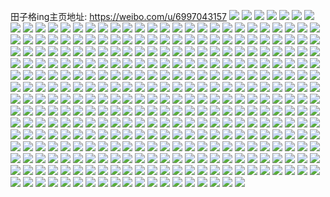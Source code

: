 田子格ing主页地址: https://weibo.com/u/6997043157 
![](https://wx4.sinaimg.cn/mw2000/007DwSyNly1h918z9qpdnj30u0140ths.jpg) 
![](https://wx4.sinaimg.cn/mw2000/007DwSyNly1h918za14fnj30u0140qbt.jpg) 
![](https://wx4.sinaimg.cn/mw2000/007DwSyNly1h918za8g5yj30u0140n61.jpg) 
![](https://wx4.sinaimg.cn/mw2000/007DwSyNly1h918zaxy06j30u0140qaa.jpg) 
![](https://wx4.sinaimg.cn/mw2000/007DwSyNly1h918zbc6snj30u0140tgr.jpg) 
![](https://wx4.sinaimg.cn/mw2000/007DwSyNly1h918zb4qzqj30u0140don.jpg) 
![](https://wx4.sinaimg.cn/mw2000/007DwSyNly1h918l6u2mnj30u0140n7j.jpg) 
![](https://wx4.sinaimg.cn/mw2000/007DwSyNly1h918l7jiinj30u0140tic.jpg) 
![](https://wx4.sinaimg.cn/mw2000/007DwSyNly1h918l7qaumj30u0140n5z.jpg) 
![](https://wx4.sinaimg.cn/mw2000/007DwSyNly1h918l88dqyj30u014048c.jpg) 
![](https://wx4.sinaimg.cn/mw2000/007DwSyNly1h918l80k6lj30u0140qcu.jpg) 
![](https://wx4.sinaimg.cn/mw2000/007DwSyNly1h918l8g1odj30u0140gxn.jpg) 
![](https://wx4.sinaimg.cn/mw2000/007DwSyNly1h918l8p0t2j30u0140wr6.jpg) 
![](https://wx4.sinaimg.cn/mw2000/007DwSyNly1h918l8xc5rj30u0140alh.jpg) 
![](https://wx4.sinaimg.cn/mw2000/007DwSyNly1h918l6g2n2j30u01404al.jpg) 
![](https://wx4.sinaimg.cn/mw2000/007DwSyNly1h91130ls7sj31nz280e82.jpg) 
![](https://wx4.sinaimg.cn/mw2000/007DwSyNly1h91133jp1rj31nz280b2a.jpg) 
![](https://wx4.sinaimg.cn/mw2000/007DwSyNly1h9112zqc8kj31hk1zgnpd.jpg) 
![](https://wx4.sinaimg.cn/mw2000/007DwSyNly1h911316uhsj319a1oj1kx.jpg) 
![](https://wx4.sinaimg.cn/mw2000/007DwSyNly1h91131oy9zj31fp1wyb29.jpg) 
![](https://wx4.sinaimg.cn/mw2000/007DwSyNly1h911326sj8j31b71qzb29.jpg) 
![](https://wx4.sinaimg.cn/mw2000/007DwSyNly1h91138jfe5j32c0340u10.jpg) 
![](https://wx4.sinaimg.cn/mw2000/007DwSyNly1h91134u9wpj32c03407wk.jpg) 
![](https://wx4.sinaimg.cn/mw2000/007DwSyNly1h91136okkrj32c03404qt.jpg) 
![](https://wx4.sinaimg.cn/mw2000/007DwSyNly1h4nscx0nddj32c03407wh.jpg) 
![](https://wx4.sinaimg.cn/mw2000/007DwSyNly1h4nscxxy90j32c0340hdt.jpg) 
![](https://wx4.sinaimg.cn/mw2000/007DwSyNly1h4nscyx1xyj32c03407wh.jpg) 
![](https://wx4.sinaimg.cn/mw2000/007DwSyNly1h4nsd04ndzj32c0340hdu.jpg) 
![](https://wx4.sinaimg.cn/mw2000/007DwSyNly1h4nsd1i051j32c0340e82.jpg) 
![](https://wx4.sinaimg.cn/mw2000/007DwSyNly1h4nscvyv8vj32c0340u0y.jpg) 
![](https://wx4.sinaimg.cn/mw2000/007DwSyNly1h16pfut6lfj30u00zwdne.jpg) 
![](https://wx4.sinaimg.cn/mw2000/007DwSyNly1h115kvy66dj30u01400w5.jpg) 
![](https://wx4.sinaimg.cn/mw2000/007DwSyNly1h115kvlbz6j30u0164tcq.jpg) 
![](https://wx4.sinaimg.cn/mw2000/007DwSyNly1h115kzek7uj30u012owhv.jpg) 
![](https://wx4.sinaimg.cn/mw2000/007DwSyNly1h0xtqfyjfnj30u012ggvt.jpg) 
![](https://wx4.sinaimg.cn/mw2000/007DwSyNly1h0wbncrta2j30u00wcn4c.jpg) 
![](https://wx4.sinaimg.cn/mw2000/007DwSyNly1h0wbkixob8j30u011qq6h.jpg) 
![](https://wx4.sinaimg.cn/mw2000/007DwSyNly1h0k4l3nadxj32c02zm7wi.jpg) 
![](https://wx4.sinaimg.cn/mw2000/007DwSyNly1h0k4kzxbw4j32c0340b2b.jpg) 
![](https://wx4.sinaimg.cn/mw2000/007DwSyNly1h0k4l2k49aj327w2sjnpe.jpg) 
![](https://wx4.sinaimg.cn/mw2000/007DwSyNly1h0k4ccdozjj30tk13l105.jpg) 
![](https://wx4.sinaimg.cn/mw2000/007DwSyNly1h0k4ccpxqbj30mp0w2q7u.jpg) 
![](https://wx4.sinaimg.cn/mw2000/007DwSyNly1h0k4cdwtdij31hn1zkhdt.jpg) 
![](https://wx4.sinaimg.cn/mw2000/007DwSyNly1h0k4cetzjtj31dn1t24n5.jpg) 
![](https://wx4.sinaimg.cn/mw2000/007DwSyNly1h0jyqfcw5ij32c0340npg.jpg) 
![](https://wx4.sinaimg.cn/mw2000/007DwSyNly1h0jyqj4o93j32c0340qv8.jpg) 
![](https://wx4.sinaimg.cn/mw2000/007DwSyNly1h0jyqh736pj32c0340npf.jpg) 
![](https://wx4.sinaimg.cn/mw2000/007DwSyNly1h0jyql7za0j32c0340e85.jpg) 
![](https://wx4.sinaimg.cn/mw2000/007DwSyNly1gvbdvbktqjj63k02o0hdv02.jpg) 
![](https://wx4.sinaimg.cn/mw2000/007DwSyNly1gvbdu5307kj62o03k0qv602.jpg) 
![](https://wx4.sinaimg.cn/mw2000/007DwSyNly1gvbdu9xhxej62o03k01l002.jpg) 
![](https://wx4.sinaimg.cn/mw2000/007DwSyNly1gvbduj0vy5j62o03k0u0y02.jpg) 
![](https://wx4.sinaimg.cn/mw2000/007DwSyNly1gvbduvxqpmj62o03k07wl02.jpg) 
![](https://wx4.sinaimg.cn/mw2000/007DwSyNly1gvbdvnzujvj63k02o0b2b02.jpg) 
![](https://wx4.sinaimg.cn/mw2000/007DwSyNly1gvbdw6uz1bj62o03k0b2b02.jpg) 
![](https://wx4.sinaimg.cn/mw2000/007DwSyNly1gvbdv467w0j63k02o01l002.jpg) 
![](https://wx4.sinaimg.cn/mw2000/007DwSyNly1gvbdw08zspj62o03k0hdv02.jpg) 
![](https://wx4.sinaimg.cn/mw2000/007DwSyNly1gvbdv6uw0tj63k02o0e8302.jpg) 
![](https://wx4.sinaimg.cn/mw2000/007DwSyNly1gvbdvf61ehj63k02o0x6q02.jpg) 
![](https://wx4.sinaimg.cn/mw2000/007DwSyNly1gvbdvke5w5j62o03k0u1102.jpg) 
![](https://wx4.sinaimg.cn/mw2000/007DwSyNly1gvbdvtie3hj63k02o0npf02.jpg) 
![](https://wx4.sinaimg.cn/mw2000/007DwSyNly1gvbdty18rxj62o03k0npg02.jpg) 
![](https://wx4.sinaimg.cn/mw2000/007DwSyNly1gvbdup52n4j62o03k0qv602.jpg) 
![](https://wx4.sinaimg.cn/mw2000/007DwSyNly1gvbduyj1olj62o03k01kz02.jpg) 
![](https://wx4.sinaimg.cn/mw2000/007DwSyNly1gvbdvvpd0bj62o03k0b2b02.jpg) 
![](https://wx4.sinaimg.cn/mw2000/007DwSyNly1gvbdw39omxj63k02o0qv702.jpg) 
![](https://wx4.sinaimg.cn/mw2000/007DwSyNly1gv9gzt6wffj61jk223hdt02.jpg) 
![](https://wx4.sinaimg.cn/mw2000/007DwSyNly1gv9gzw4n6hj31jk223b29.jpg) 
![](https://wx4.sinaimg.cn/mw2000/007DwSyNly1gv9gzv7sztj61jk223hdt02.jpg) 
![](https://wx4.sinaimg.cn/mw2000/007DwSyNly1gv9h03zxhnj60u0140k4102.jpg) 
![](https://wx4.sinaimg.cn/mw2000/007DwSyNly1gv9gzx7ceej32c0340u0x.jpg) 
![](https://wx4.sinaimg.cn/mw2000/007DwSyNly1gv9gzz5m5hj62c0340qv602.jpg) 
![](https://wx4.sinaimg.cn/mw2000/007DwSyNly1gv9h02kg6oj63jk2d4x6r02.jpg) 
![](https://wx4.sinaimg.cn/mw2000/007DwSyNly1gv9h00uon0j62j925pe8202.jpg) 
![](https://wx4.sinaimg.cn/mw2000/007DwSyNly1gv9h01jgwyj31jk15okjl.jpg) 
![](https://wx4.sinaimg.cn/mw2000/007DwSyNly1gv9gzy6ajmj62o03fh1kz02.jpg) 
![](https://wx4.sinaimg.cn/mw2000/007DwSyNly1gv9gzzvzxpj61j02psu0x02.jpg) 
![](https://wx4.sinaimg.cn/mw2000/007DwSyNly1gv9h03h4jkj60u0140wv802.jpg) 
![](https://wx4.sinaimg.cn/mw2000/007DwSyNly1gv9h04ktlnj60u0140arz02.jpg) 
![](https://wx4.sinaimg.cn/mw2000/007DwSyNly1guxv0mnvnjj61401eakgo02.jpg) 
![](https://wx4.sinaimg.cn/mw2000/007DwSyNly1guxv0nky6cj61401ag4m402.jpg) 
![](https://wx4.sinaimg.cn/mw2000/007DwSyNly1guxv0qc70oj61401hc1kx02.jpg) 
![](https://wx4.sinaimg.cn/mw2000/007DwSyNly1guxv0k17dpj61401ggttc02.jpg) 
![](https://wx4.sinaimg.cn/mw2000/007DwSyNly1guxv0kvtb3j61401hcatj02.jpg) 
![](https://wx4.sinaimg.cn/mw2000/007DwSyNly1guxv0lomdnj61401hckb902.jpg) 
![](https://wx4.sinaimg.cn/mw2000/007DwSyNly1guxv0hvjx2j31401hchdc.jpg) 
![](https://wx4.sinaimg.cn/mw2000/007DwSyNly1guxv0j2o0ej61401gaki102.jpg) 
![](https://wx4.sinaimg.cn/mw2000/007DwSyNly1guxv0r2e2hj3140170ajt.jpg) 
![](https://wx4.sinaimg.cn/mw2000/007DwSyNly1guxv0s3ey2j61401737dr02.jpg) 
![](https://wx4.sinaimg.cn/mw2000/007DwSyNly1guxv0smb00j60zg15jtgi02.jpg) 
![](https://wx4.sinaimg.cn/mw2000/007DwSyNly1guxv0twv0rj616411ntvj02.jpg) 
![](https://wx4.sinaimg.cn/mw2000/007DwSyNly1guxv0v8dqgj614012maur02.jpg) 
![](https://wx4.sinaimg.cn/mw2000/007DwSyNly1guxv0x0vmij61401hchdt02.jpg) 
![](https://wx4.sinaimg.cn/mw2000/007DwSyNly1guquyepuxlj62dc35skjo02.jpg) 
![](https://wx4.sinaimg.cn/mw2000/007DwSyNly1guquyrfbdyj30v3341u0x.jpg) 
![](https://wx4.sinaimg.cn/mw2000/007DwSyNly1guquyo8tbcj60s0340kjl02.jpg) 
![](https://wx4.sinaimg.cn/mw2000/007DwSyNly1guquyujxn6j61401hc4qp02.jpg) 
![](https://wx4.sinaimg.cn/mw2000/007DwSyNly1guquz18u7kj61bm33znpe02.jpg) 
![](https://wx4.sinaimg.cn/mw2000/007DwSyNly1guquz5ej25j61401hc7wh02.jpg) 
![](https://wx4.sinaimg.cn/mw2000/007DwSyNly1guquz860wpj61401hcb2902.jpg) 
![](https://wx4.sinaimg.cn/mw2000/007DwSyNly1guquzb8gnhj60sx342hdt02.jpg) 
![](https://wx4.sinaimg.cn/mw2000/007DwSyNly1guquzduvf2j60uk3nwe8102.jpg) 
![](https://wx4.sinaimg.cn/mw2000/007DwSyNly1guquzg6x3gj60u5341npd02.jpg) 
![](https://wx4.sinaimg.cn/mw2000/007DwSyNly1guquzhs6j9j60xc2ugnpd02.jpg) 
![](https://wx4.sinaimg.cn/mw2000/007DwSyNly1guquzlw8ptj611o1hc1kx02.jpg) 
![](https://wx4.sinaimg.cn/mw2000/007DwSyNly1guquzoxxqaj61141hb1kx02.jpg) 
![](https://wx4.sinaimg.cn/mw2000/007DwSyNly1gukjx8pcj0j61401hc4oe02.jpg) 
![](https://wx4.sinaimg.cn/mw2000/007DwSyNly1gukjxba0vqj61401hcau002.jpg) 
![](https://wx4.sinaimg.cn/mw2000/007DwSyNly1gukjxcnod7j61hc140tuy02.jpg) 
![](https://wx4.sinaimg.cn/mw2000/007DwSyNly1gukjxectf5j61401hc1au02.jpg) 
![](https://wx4.sinaimg.cn/mw2000/007DwSyNly1gukjxhiegaj61401hdk7c02.jpg) 
![](https://wx4.sinaimg.cn/mw2000/007DwSyNly1gukjxjast9j61401hc1a902.jpg) 
![](https://wx4.sinaimg.cn/mw2000/007DwSyNly1gukjxklpu6j61401hcazp02.jpg) 
![](https://wx4.sinaimg.cn/mw2000/007DwSyNly1gukjxgb0ozj61hc140az802.jpg) 
![](https://wx4.sinaimg.cn/mw2000/007DwSyNly1gukjxnoj3ij61401hcqto02.jpg) 
![](https://wx4.sinaimg.cn/mw2000/007DwSyNly1gukjxp3m6ij61401hc7vh02.jpg) 
![](https://wx4.sinaimg.cn/mw2000/007DwSyNly1gu8fti5ogtj60zq1c04qp02.jpg) 
![](https://wx4.sinaimg.cn/mw2000/007DwSyNly1gu8ftjgqwfj60yj1c17wh02.jpg) 
![](https://wx4.sinaimg.cn/mw2000/007DwSyNly1gu8ftkhrrgj30ye1bs4qp.jpg) 
![](https://wx4.sinaimg.cn/mw2000/007DwSyNly1gu8ftnhdapj30xn12shbt.jpg) 
![](https://wx4.sinaimg.cn/mw2000/007DwSyNly1gu8ftlt2a6j60xj1c57wh02.jpg) 
![](https://wx4.sinaimg.cn/mw2000/007DwSyNly1gu8ftmnuegj60xj14ab1a02.jpg) 
![](https://wx4.sinaimg.cn/mw2000/007DwSyNly1gu8ftod1nmj60rb0xkh3e02.jpg) 
![](https://wx4.sinaimg.cn/mw2000/007DwSyNly1gu8ftpa6mhj31101331kx.jpg) 
![](https://wx4.sinaimg.cn/mw2000/007DwSyNly1gu8fuj8rb1j33k02o0hdx.jpg) 
![](https://wx4.sinaimg.cn/mw2000/007DwSyNly1gsxrpmhq0cj30y61hc7w7.jpg) 
![](https://wx4.sinaimg.cn/mw2000/007DwSyNly1gsxrpntrmaj31401hc7wh.jpg) 
![](https://wx4.sinaimg.cn/mw2000/007DwSyNly1gsxrpoq54ej31401hc4qp.jpg) 
![](https://wx4.sinaimg.cn/mw2000/007DwSyNly1gsxrppd6x3j30vm1hc7o9.jpg) 
![](https://wx4.sinaimg.cn/mw2000/007DwSyNly1gsxrpq5ympj31401hc4qp.jpg) 
![](https://wx4.sinaimg.cn/mw2000/007DwSyNly1gsxrpr3ptoj31401hc1kx.jpg) 
![](https://wx4.sinaimg.cn/mw2000/007DwSyNly1gsxrprzmvhj31401hc1ji.jpg) 
![](https://wx4.sinaimg.cn/mw2000/007DwSyNly1gsxrpsn3pnj311v1gcqsi.jpg) 
![](https://wx4.sinaimg.cn/mw2000/007DwSyNly1gsxrptfrf7j31401hc1kx.jpg) 
![](https://wx4.sinaimg.cn/mw2000/007DwSyNly1gsxrpu6h5qj31401fv1kx.jpg) 
![](https://wx4.sinaimg.cn/mw2000/007DwSyNly1gsxrpuzgokj31401hchdq.jpg) 
![](https://wx4.sinaimg.cn/mw2000/007DwSyNly1gr3ssvq4brj30wj1ao7vn.jpg) 
![](https://wx4.sinaimg.cn/mw2000/007DwSyNly1gr0ujp6r2tj30zf1fju0x.jpg) 
![](https://wx4.sinaimg.cn/mw2000/007DwSyNly1gr0ujtiofgj30zh1ekx6p.jpg) 
![](https://wx4.sinaimg.cn/mw2000/007DwSyNly1gr0ujq9ktsj311n1hcb2a.jpg) 
![](https://wx4.sinaimg.cn/mw2000/007DwSyNly1gr0ujs2ty8j311d1gq4qq.jpg) 
![](https://wx4.sinaimg.cn/mw2000/007DwSyNly1gqynwkcw20j30ww16xnpd.jpg) 
![](https://wx4.sinaimg.cn/mw2000/007DwSyNly1gqyj5klotcj33406np1l8.jpg) 
![](https://wx4.sinaimg.cn/mw2000/007DwSyNly1gqyj5xnabxj30w21bmqv5.jpg) 
![](https://wx4.sinaimg.cn/mw2000/007DwSyNly1gqyj5o5zuzj32zb6v4he4.jpg) 
![](https://wx4.sinaimg.cn/mw2000/007DwSyNly1gqyj5roq1ej33226m8b2i.jpg) 
![](https://wx4.sinaimg.cn/mw2000/007DwSyNly1gqyj5yrsnqj30rs3pb1l0.jpg) 
![](https://wx4.sinaimg.cn/mw2000/007DwSyNly1gqyj5ul6x2j33036srqvf.jpg) 
![](https://wx4.sinaimg.cn/mw2000/007DwSyNly1gqtyo7eimlj32dc35sb2g.jpg) 
![](https://wx4.sinaimg.cn/mw2000/007DwSyNly1gqmymnjwxbj31xm2aikjp.jpg) 
![](https://wx4.sinaimg.cn/mw2000/007DwSyNly1gqmymqgqbwj31m92eqnpg.jpg) 
![](https://wx4.sinaimg.cn/mw2000/007DwSyNly1gqjgoef946j31g40zakjl.jpg) 
![](https://wx4.sinaimg.cn/mw2000/007DwSyNly1gqjgoco8jjj313p0wn1kx.jpg) 
![](https://wx4.sinaimg.cn/mw2000/007DwSyNly1gqjgobkrk8j314n0u81kx.jpg) 
![](https://wx4.sinaimg.cn/mw2000/007DwSyNly1gqjgoetokvj30ry103qni.jpg) 
![](https://wx4.sinaimg.cn/mw2000/007DwSyNly1gqjgof7jqfj30uk14vnm5.jpg) 
![](https://wx4.sinaimg.cn/mw2000/007DwSyNly1gqjgoftl7zj30x917t7vs.jpg) 
![](https://wx4.sinaimg.cn/mw2000/007DwSyNly1gqjgogvheaj30xw1377vb.jpg) 
![](https://wx4.sinaimg.cn/mw2000/007DwSyNly1gqjgoj7obmj315i0q41kx.jpg) 
![](https://wx4.sinaimg.cn/mw2000/007DwSyNly1gqjgom5kf0j30tz10stto.jpg) 
![](https://wx4.sinaimg.cn/mw2000/007DwSyNly1gqjgohi6zbj31690p37wh.jpg) 
![](https://wx4.sinaimg.cn/mw2000/007DwSyNly1gqjgol8gt1j30vm0sv4qp.jpg) 
![](https://wx4.sinaimg.cn/mw2000/007DwSyNly1gqjgoobemoj31hc1404qq.jpg) 
![](https://wx4.sinaimg.cn/mw2000/007DwSyNly1gqjgopmg4aj31hc140qv5.jpg) 
![](https://wx4.sinaimg.cn/mw2000/007DwSyNgy1gqgr526en5j316d340kjo.jpg) 
![](https://wx4.sinaimg.cn/mw2000/007DwSyNly1gqbdjzk2ejj31hc1hcnpe.jpg) 
![](https://wx4.sinaimg.cn/mw2000/007DwSyNly1gqbdk38w7xj31hc1hcnpe.jpg) 
![](https://wx4.sinaimg.cn/mw2000/007DwSyNly1gqbdk7d22qj31ee1g8b2a.jpg) 
![](https://wx4.sinaimg.cn/mw2000/007DwSyNly1gqbdkbat81j31hc1hcnpe.jpg) 
![](https://wx4.sinaimg.cn/mw2000/007DwSyNly1gqbdke3d0ej31hc1hcqv6.jpg) 
![](https://wx4.sinaimg.cn/mw2000/007DwSyNly1gqbdkgbaxqj31hc1hcnpe.jpg) 
![](https://wx4.sinaimg.cn/mw2000/007DwSyNly1gq677d5s64j30ku0qkq78.jpg) 
![](https://wx4.sinaimg.cn/mw2000/007DwSyNly1gq31fe4vbcj311i0z6kjl.jpg) 
![](https://wx4.sinaimg.cn/mw2000/007DwSyNly1gq31fci8hwj30xe0xwe81.jpg) 
![](https://wx4.sinaimg.cn/mw2000/007DwSyNly1gq31fkp1dyj311a0y6npd.jpg) 
![](https://wx4.sinaimg.cn/mw2000/007DwSyNly1gq31fgfxk5j30wc1d0qv5.jpg) 
![](https://wx4.sinaimg.cn/mw2000/007DwSyNly1gq31fho6t2j30r812mb29.jpg) 
![](https://wx4.sinaimg.cn/mw2000/007DwSyNly1gq31fjn2qfj310s1fanpe.jpg) 
![](https://wx4.sinaimg.cn/mw2000/007DwSyNly1gq31ff9z9cj30y616ekjl.jpg) 
![](https://wx4.sinaimg.cn/mw2000/007DwSyNly1gq31fllh53j30tg16mkjl.jpg) 
![](https://wx4.sinaimg.cn/mw2000/007DwSyNly1gq31ialqtij311k0wmu0x.jpg) 
![](https://wx4.sinaimg.cn/mw2000/007DwSyNly1gpxl6t6a50j30yr19ze0s.jpg) 
![](https://wx4.sinaimg.cn/mw2000/007DwSyNly1gpuz4kuxb3j30q112g1kx.jpg) 
![](https://wx4.sinaimg.cn/mw2000/007DwSyNly1gpuz4k73upj30n91127tn.jpg) 
![](https://wx4.sinaimg.cn/mw2000/007DwSyNly1gpuz4lswo9j30o512mb13.jpg) 
![](https://wx4.sinaimg.cn/mw2000/007DwSyNly1gpuz4mv1thj30ke0y84lt.jpg) 
![](https://wx4.sinaimg.cn/mw2000/007DwSyNly1gptsnou2mgj30n21591kx.jpg) 
![](https://wx4.sinaimg.cn/mw2000/007DwSyNly1gptsnx268fj30rq1727wh.jpg) 
![](https://wx4.sinaimg.cn/mw2000/007DwSyNly1gptsnqhnu6j30p112j1kx.jpg) 
![](https://wx4.sinaimg.cn/mw2000/007DwSyNly1gptsnt0bioj30l211ntww.jpg) 
![](https://wx4.sinaimg.cn/mw2000/007DwSyNly1gptsnpmjznj30qc17m4qp.jpg) 
![](https://wx4.sinaimg.cn/mw2000/007DwSyNly1gptsq109ljj30ly0zjtw6.jpg) 
![](https://wx4.sinaimg.cn/mw2000/007DwSyNly1gppbjaqd9wj30wm14khdt.jpg) 
![](https://wx4.sinaimg.cn/mw2000/007DwSyNly1gppbj3s4yvj30xr1c0kjl.jpg) 
![](https://wx4.sinaimg.cn/mw2000/007DwSyNly1gppbj0f1jpj31401hchdu.jpg) 
![](https://wx4.sinaimg.cn/mw2000/007DwSyNly1gppbj2p0i9j314018gqv5.jpg) 
![](https://wx4.sinaimg.cn/mw2000/007DwSyNly1gppbj56inoj30wl1cfkjl.jpg) 
![](https://wx4.sinaimg.cn/mw2000/007DwSyNly1gppbjdp4otj31161b6qv5.jpg) 
![](https://wx4.sinaimg.cn/mw2000/007DwSyNly1gppbjf1khuj30wg16ub29.jpg) 
![](https://wx4.sinaimg.cn/mw2000/007DwSyNly1gppbjgoxepj31061ee1ky.jpg) 
![](https://wx4.sinaimg.cn/mw2000/007DwSyNly1gppbjhhifqj30ug14e7wh.jpg) 
![](https://wx4.sinaimg.cn/mw2000/007DwSyNly1gppbjinfq7j30ro12e7wh.jpg) 
![](https://wx4.sinaimg.cn/mw2000/007DwSyNly1gppbjkmu2vj30pu1664qp.jpg) 
![](https://wx4.sinaimg.cn/mw2000/007DwSyNly1gpmr4zxk9nj30u014ktg9.jpg) 
![](https://wx4.sinaimg.cn/mw2000/007DwSyNly1gpmr51plctj30s117bagv.jpg) 
![](https://wx4.sinaimg.cn/mw2000/007DwSyNly1gpmr50fwtfj30u01afgtq.jpg) 
![](https://wx4.sinaimg.cn/mw2000/007DwSyNly1gpmr4xw8zpj30u0103q7w.jpg) 
![](https://wx4.sinaimg.cn/mw2000/007DwSyNly1gpmr4ycva1j30u015ctep.jpg) 
![](https://wx4.sinaimg.cn/mw2000/007DwSyNly1gpmr4yv3wnj30u0140wkz.jpg) 
![](https://wx4.sinaimg.cn/mw2000/007DwSyNly1gpmr53whquj30u00vfacw.jpg) 
![](https://wx4.sinaimg.cn/mw2000/007DwSyNly1gpmr539qrkj30v80u0jti.jpg) 
![](https://wx4.sinaimg.cn/mw2000/007DwSyNly1gpmr69bvznj30uu0u0did.jpg) 
![](https://wx4.sinaimg.cn/mw2000/007DwSyNly1gpmr4zay6ej30u0140jwi.jpg) 
![](https://wx4.sinaimg.cn/mw2000/007DwSyNly1gplxhbo31cj30u0124n4n.jpg) 
![](https://wx4.sinaimg.cn/mw2000/007DwSyNly1gplxhcfunqj30u01afdqq.jpg) 
![](https://wx4.sinaimg.cn/mw2000/007DwSyNly1gplxhd6399j30u011ztek.jpg) 
![](https://wx4.sinaimg.cn/mw2000/007DwSyNly1gplxhduklfj30u0161gvt.jpg) 
![](https://wx4.sinaimg.cn/mw2000/007DwSyNly1gpii8a8aymj30u0130k5u.jpg) 
![](https://wx4.sinaimg.cn/mw2000/007DwSyNly1gpii88fli3j30u01407gu.jpg) 
![](https://wx4.sinaimg.cn/mw2000/007DwSyNly1gpii879inoj30u00zfgyc.jpg) 
![](https://wx4.sinaimg.cn/mw2000/007DwSyNly1gpii7uv8xwj30u010kqhl.jpg) 
![](https://wx4.sinaimg.cn/mw2000/007DwSyNly1gpii7voqwxj30u00y412u.jpg) 
![](https://wx4.sinaimg.cn/mw2000/007DwSyNly1gpii867gb8j30u018far0.jpg) 
![](https://wx4.sinaimg.cn/mw2000/007DwSyNly1gpg8p639g0j31400u0ag3.jpg) 
![](https://wx4.sinaimg.cn/mw2000/007DwSyNly1gpg8pa48vij30u01400zp.jpg) 
![](https://wx4.sinaimg.cn/mw2000/007DwSyNly1gpg8p6rkltj31h60u0gv5.jpg) 
![](https://wx4.sinaimg.cn/mw2000/007DwSyNly1gpg8p7n9jwj31400u07b5.jpg) 
![](https://wx4.sinaimg.cn/mw2000/007DwSyNly1gpg8p4ixkoj31400u00x9.jpg) 
![](https://wx4.sinaimg.cn/mw2000/007DwSyNly1gpg8p5b9n6j31400u0wl6.jpg) 
![](https://wx4.sinaimg.cn/mw2000/007DwSyNly1gpg8p8dyycj31400u0jxb.jpg) 
![](https://wx4.sinaimg.cn/mw2000/007DwSyNly1gpg8p92gn6j31400u07bb.jpg) 
![](https://wx4.sinaimg.cn/mw2000/007DwSyNly1gpg8p9l4soj31d10u0gon.jpg) 
![](https://wx4.sinaimg.cn/mw2000/007DwSyNly1gpdwfj3iolj31400u0tby.jpg) 
![](https://wx4.sinaimg.cn/mw2000/007DwSyNly1gpdwfjv49zj31400u0tca.jpg) 
![](https://wx4.sinaimg.cn/mw2000/007DwSyNly1gpdwfki6vtj31400u0whw.jpg) 
![](https://wx4.sinaimg.cn/mw2000/007DwSyNly1gpdwfl1hwdj30u0140jtr.jpg) 
![](https://wx4.sinaimg.cn/mw2000/007DwSyNly1gp4o45m4smj30ty10mjum.jpg) 
![](https://wx4.sinaimg.cn/mw2000/007DwSyNly1gp334dpt6wj30u0140tff.jpg) 
![](https://wx4.sinaimg.cn/mw2000/007DwSyNly1gp334ebudzj30u014044r.jpg) 
![](https://wx4.sinaimg.cn/mw2000/007DwSyNly1gp334d5pk7j30u00xdgpl.jpg) 
![](https://wx4.sinaimg.cn/mw2000/007DwSyNly1gp334cpf3fj30u0140af5.jpg) 
![](https://wx4.sinaimg.cn/mw2000/007DwSyNly1gp334hhet1j30u0140dk3.jpg) 
![](https://wx4.sinaimg.cn/mw2000/007DwSyNly1govca5lxwxj31400u0gpr.jpg) 
![](https://wx4.sinaimg.cn/mw2000/007DwSyNly1golw31j8hbj30u0140dss.jpg) 
![](https://wx4.sinaimg.cn/mw2000/007DwSyNly1golw32hfttj30u0169tkj.jpg) 
![](https://wx4.sinaimg.cn/mw2000/007DwSyNly1golw34zkpej30u00vgdq5.jpg) 
![](https://wx4.sinaimg.cn/mw2000/007DwSyNly1golw30zzhmj31400u0qg5.jpg) 
![](https://wx4.sinaimg.cn/mw2000/007DwSyNly1golw35le7gj30u0179132.jpg) 
![](https://wx4.sinaimg.cn/mw2000/007DwSyNly1golw36tgd9j30u01407i7.jpg) 
![](https://wx4.sinaimg.cn/mw2000/007DwSyNly1goh6now5wsj30u00u0wjt.jpg) 
![](https://wx4.sinaimg.cn/mw2000/007DwSyNly1goh6npdsd5j30u00u0790.jpg) 
![](https://wx4.sinaimg.cn/mw2000/007DwSyNly1goh6npvv6wj30u00u0djn.jpg) 
![](https://wx4.sinaimg.cn/mw2000/007DwSyNly1goh6nq9gqdj30u00u0grh.jpg) 
![](https://wx4.sinaimg.cn/mw2000/007DwSyNly1goh6nqud06j30u014042h.jpg) 
![](https://wx4.sinaimg.cn/mw2000/007DwSyNly1goh6nrg6yfj30u01400x3.jpg) 
![](https://wx4.sinaimg.cn/mw2000/007DwSyNly1gog6jhgrarj30u00x4n46.jpg) 
![](https://wx4.sinaimg.cn/mw2000/007DwSyNly1gog6jy3fuoj30u0140tj7.jpg) 
![](https://wx4.sinaimg.cn/mw2000/007DwSyNly1gog6jtovhkj30u016xdpq.jpg) 
![](https://wx4.sinaimg.cn/mw2000/007DwSyNly1gog6jp631vj30u0140qd6.jpg) 
![](https://wx4.sinaimg.cn/mw2000/007DwSyNly1gog6jl4z5tj30u0140k33.jpg) 
![](https://wx4.sinaimg.cn/mw2000/007DwSyNly1gog6jt4a5zj30u0140k1y.jpg) 
![](https://wx4.sinaimg.cn/mw2000/007DwSyNly1gog6jusiguj30u0140qek.jpg) 
![](https://wx4.sinaimg.cn/mw2000/007DwSyNly1gog6jvv8ztj30u0140gwl.jpg) 
![](https://wx4.sinaimg.cn/mw2000/007DwSyNly1gog6jwof6ej30rs3lgnje.jpg) 
![](https://wx4.sinaimg.cn/mw2000/007DwSyNly1goexlvq2zsj30u0140di4.jpg) 
![](https://wx4.sinaimg.cn/mw2000/007DwSyNly1gobnvglggoj30u00xxqcv.jpg) 
![](https://wx4.sinaimg.cn/mw2000/007DwSyNly1gobnvj00f9j30u00y7wnk.jpg) 
![](https://wx4.sinaimg.cn/mw2000/007DwSyNly1gobnvjvzoij30u0104gv9.jpg) 
![](https://wx4.sinaimg.cn/mw2000/007DwSyNly1gobnvplhd6j30u0140gt1.jpg) 
![](https://wx4.sinaimg.cn/mw2000/007DwSyNly1gobnvrayigj30u0140qeo.jpg) 
![](https://wx4.sinaimg.cn/mw2000/007DwSyNly1gobnvknnm0j30u00y27cg.jpg) 
![](https://wx4.sinaimg.cn/mw2000/007DwSyNly1gobnvmfb2fj30rs2tbayt.jpg) 
![](https://wx4.sinaimg.cn/mw2000/007DwSyNly1gobnvn9mcgj30u012sdpq.jpg) 
![](https://wx4.sinaimg.cn/mw2000/007DwSyNly1gobo0j4l40j30u00yudoz.jpg) 
![](https://wx4.sinaimg.cn/mw2000/007DwSyNly1gobdd6l4j8j30u018gtdo.jpg) 
![](https://wx4.sinaimg.cn/mw2000/007DwSyNly1gobdd755luj30u018gn1m.jpg) 
![](https://wx4.sinaimg.cn/mw2000/007DwSyNly1go985o5drgj30u00zago5.jpg) 
![](https://wx4.sinaimg.cn/mw2000/007DwSyNly1go985oko8xj30uw0u00wm.jpg) 
![](https://wx4.sinaimg.cn/mw2000/007DwSyNly1go985p59saj30u00za437.jpg) 
![](https://wx4.sinaimg.cn/mw2000/007DwSyNly1go985qbaqdj30rs4q01b8.jpg) 
![](https://wx4.sinaimg.cn/mw2000/007DwSyNly1go985qvbeij30zf0u0q63.jpg) 
![](https://wx4.sinaimg.cn/mw2000/007DwSyNly1go985riu7ij31140sx42b.jpg) 
![](https://wx4.sinaimg.cn/mw2000/007DwSyNly1go985s3lnvj30zo0u0mzy.jpg) 
![](https://wx4.sinaimg.cn/mw2000/007DwSyNly1go985skjgwj30u012nwh7.jpg) 
![](https://wx4.sinaimg.cn/mw2000/007DwSyNly1go985t54a8j312g0u0783.jpg) 
![](https://wx4.sinaimg.cn/mw2000/007DwSyNly1go985tqmaoj30u010o0vx.jpg) 
![](https://wx4.sinaimg.cn/mw2000/007DwSyNly1go985v2jcuj30u00xwgqr.jpg) 
![](https://wx4.sinaimg.cn/mw2000/007DwSyNly1go985wer4bj30u00x6wk0.jpg) 
![](https://wx4.sinaimg.cn/mw2000/007DwSyNly1go985wzkfwj31a10u0q7a.jpg) 
![](https://wx4.sinaimg.cn/mw2000/007DwSyNly1go8vv1mbynj30u011in3d.jpg) 
![](https://wx4.sinaimg.cn/mw2000/007DwSyNly1go8vv204y7j30u015hq6t.jpg) 
![](https://wx4.sinaimg.cn/mw2000/007DwSyNly1go7zkeo8nhj30u0140wp2.jpg) 
![](https://wx4.sinaimg.cn/mw2000/007DwSyNly1go7zkfgmbrj31400u0n5j.jpg) 
![](https://wx4.sinaimg.cn/mw2000/007DwSyNly1go7zkg9jirj30u0140ai9.jpg) 
![](https://wx4.sinaimg.cn/mw2000/007DwSyNly1go7zkh2knkj30u0140dni.jpg) 
![](https://wx4.sinaimg.cn/mw2000/007DwSyNly1go7zkhve5tj31400u0jye.jpg) 
![](https://wx4.sinaimg.cn/mw2000/007DwSyNly1go7zkiqtvsj31400u0jzh.jpg) 
![](https://wx4.sinaimg.cn/mw2000/007DwSyNly1go7zkjpqncj31400u0n6g.jpg) 
![](https://wx4.sinaimg.cn/mw2000/007DwSyNly1go7zkkm2qmj31400u0160.jpg) 
![](https://wx4.sinaimg.cn/mw2000/007DwSyNly1go7zklb2hpj30u0140dlk.jpg) 
![](https://wx4.sinaimg.cn/mw2000/007DwSyNly1go7zkm2vzgj30u0140af8.jpg) 
![](https://wx4.sinaimg.cn/mw2000/007DwSyNly1go7zkmzrerj30u0140wm6.jpg) 
![](https://wx4.sinaimg.cn/mw2000/007DwSyNly1go7zkntzj9j31400u0k02.jpg) 
![](https://wx4.sinaimg.cn/mw2000/007DwSyNly1go7zkonxkhj31400u00xw.jpg) 
![](https://wx4.sinaimg.cn/mw2000/007DwSyNly1gksa99u0mnj30u014045w.jpg) 
![](https://wx4.sinaimg.cn/mw2000/007DwSyNly1gksa9a7gqcj30u014046p.jpg) 
![](https://wx4.sinaimg.cn/mw2000/007DwSyNly1gksa9aj3cfj30u0140q8i.jpg) 
![](https://wx4.sinaimg.cn/mw2000/007DwSyNly1gksa9bcpoaj30u0140wkv.jpg) 
![](https://wx4.sinaimg.cn/mw2000/007DwSyNly1gksa9c59t4j30u014012g.jpg) 
![](https://wx4.sinaimg.cn/mw2000/007DwSyNly1gksa9d4e6gj30u0140tif.jpg) 
![](https://wx4.sinaimg.cn/mw2000/007DwSyNly1gg0dpt1yj3j30u0190ahs.jpg) 
![](https://wx4.sinaimg.cn/mw2000/007DwSyNly1gg0diqo5ntj30sg0pcq86.jpg) 
![](https://wx4.sinaimg.cn/mw2000/007DwSyNly1gg0dps476sj30u01h8k00.jpg) 
![](https://wx4.sinaimg.cn/mw2000/007DwSyNly1gg0dptztn7j31h80u0k0v.jpg) 
![](https://wx4.sinaimg.cn/mw2000/007DwSyNly1gg0dpq6jltj30u01h8k06.jpg) 
![](https://wx4.sinaimg.cn/mw2000/007DwSyNly1gg0dprak1aj30u01h8tj5.jpg) 
![](https://wx4.sinaimg.cn/mw2000/007DwSyNly1gg0dpux0hlj31h80u0gwi.jpg) 
![](https://wx4.sinaimg.cn/mw2000/007DwSyNly1gg0dpvw5g9j31h80u0dpj.jpg) 
![](https://wx4.sinaimg.cn/mw2000/007DwSyNly1gg0dpwwvn9j31h80u0wnq.jpg) 
![](https://wx4.sinaimg.cn/mw2000/007DwSyNly1gg0dpxqrr2j30u01h80zz.jpg) 
![](https://wx4.sinaimg.cn/mw2000/007DwSyNly1gg0dpyygt1j30u01h8wnu.jpg) 
![](https://wx4.sinaimg.cn/mw2000/007DwSyNly1gg0dq0909uj30u01h8gv0.jpg) 
![](https://wx4.sinaimg.cn/mw2000/007DwSyNly1gg0dq17w5tj31h80u0wn6.jpg) 
![](https://wx4.sinaimg.cn/mw2000/007DwSyNly1gg0dq2bbb8j30u01h87do.jpg) 
![](https://wx4.sinaimg.cn/mw2000/007DwSyNly1gfz728k6snj31400u0gss.jpg) 
![](https://wx4.sinaimg.cn/mw2000/007DwSyNly1gfz729jo2jj31400u045g.jpg) 
![](https://wx4.sinaimg.cn/mw2000/007DwSyNly1gfz72a84x2j31400u0tgb.jpg) 
![](https://wx4.sinaimg.cn/mw2000/007DwSyNly1gfz72b8cdnj31400u0dmb.jpg) 
![](https://wx4.sinaimg.cn/mw2000/007DwSyNly1gf4lfcyjhfj30u0140n4r.jpg) 
![](https://wx4.sinaimg.cn/mw2000/007DwSyNly1gej1dvx7eaj31401hcnpd.jpg) 
![](https://wx4.sinaimg.cn/mw2000/007DwSyNly1gej1dv1dsaj311u19skjl.jpg) 
![](https://wx4.sinaimg.cn/mw2000/007DwSyNly1gehk0tujyjj31hc1hcb2a.jpg) 
![](https://wx4.sinaimg.cn/mw2000/007DwSyNly1gehk0w6mcwj31hc1hc4qq.jpg) 
![](https://wx4.sinaimg.cn/mw2000/007DwSyNly1gehk0yuyeaj31hc1hc4qq.jpg) 
![](https://wx4.sinaimg.cn/mw2000/007DwSyNly1gehk10uhg8j31hc1hc4qq.jpg) 
![](https://wx4.sinaimg.cn/mw2000/007DwSyNly1gegljm0ma1j30u0140b29.jpg) 
![](https://wx4.sinaimg.cn/mw2000/007DwSyNly1gegljmocdaj30u01407wh.jpg) 
![](https://wx4.sinaimg.cn/mw2000/007DwSyNly1gegljqncl7j32c03407wj.jpg) 
![](https://wx4.sinaimg.cn/mw2000/007DwSyNly1gegljn8m2dj30u00u0e3f.jpg) 
![](https://wx4.sinaimg.cn/mw2000/007DwSyNly1gegljoacyaj30u00u04lx.jpg) 
![](https://wx4.sinaimg.cn/mw2000/007DwSyNly1gegljp2oe1j30u00u0quy.jpg) 
![](https://wx4.sinaimg.cn/mw2000/007DwSyNly1gegljt0nq9j337k2eo1l0.jpg) 
![](https://wx4.sinaimg.cn/mw2000/007DwSyNly1gegljunzr1j33402c0npe.jpg) 
![](https://wx4.sinaimg.cn/mw2000/007DwSyNly1gegljvd5ajj30u00u0kd3.jpg) 
![](https://wx4.sinaimg.cn/mw2000/007DwSyNly1gegljw5zkhj31400u07wh.jpg) 
![](https://wx4.sinaimg.cn/mw2000/007DwSyNly1gefk72hsrtj31400u07cw.jpg) 
![](https://wx4.sinaimg.cn/mw2000/007DwSyNly1gefk76uz9xj31400u0n59.jpg) 
![](https://wx4.sinaimg.cn/mw2000/007DwSyNly1gefk74aphyj31400u0wkw.jpg) 
![](https://wx4.sinaimg.cn/mw2000/007DwSyNly1gefk757plkj30u0140k2w.jpg) 
![](https://wx4.sinaimg.cn/mw2000/007DwSyNly1gefk77s6qfj30u0140wqm.jpg) 
![](https://wx4.sinaimg.cn/mw2000/007DwSyNly1gefk89hvubj31400u015t.jpg) 

